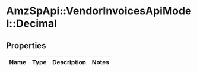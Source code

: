 # AmzSpApi::VendorInvoicesApiModel::Decimal

## Properties
Name | Type | Description | Notes
------------ | ------------- | ------------- | -------------


